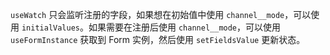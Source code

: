 `useWatch` 只会监听注册的字段，如果想在初始值中使用 `channel__mode`，可以使用 `initialValues`。如果需要在注册后使用 `channel__mode`，可以使用 `useFormInstance` 获取到 Form 实例，然后使用 `setFieldsValue` 更新状态。
